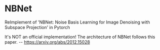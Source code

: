 # NBNet
ReImplement of 'NBNet: Noise Basis Learning for Image Denoising with Subspace Projection' in Pytorch

It's NOT an official implementation!
The architecture of NBNet follows this paper. -- https://arxiv.org/abs/2012.15028
